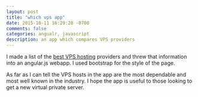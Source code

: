 ```yaml
---
layout: post
title: "which vps app"
date: 2015-10-11 16:29:28 -0700
comments: false
categories: angualr, javascript
description: an app which compares VPS providers
---
```


I made a list of the <a href='http://adminhacks.com/vps-compare.html'>best VPS hosting</a> providers and threw that information into an angular.js webapp. I used bootstrap for the style of the page.

As far as I can tell the VPS hosts in the app are the most dependable and most well known in the industry. I hope the app is useful to those looking to get a new virtual private server. 

